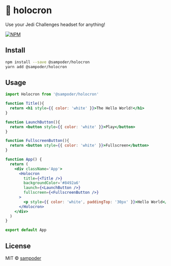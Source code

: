 # 🥽 holocron
Use your Jedi Challenges headset for anything!


[![NPM](https://img.shields.io/npm/v/@sampoder/holocron.svg)](https://www.npmjs.com/package/@sampoder/holocron) 

## Install

```bash
npm install --save @sampoder/holocron 
yarn add @sampoder/holocron 
```

## Usage

```jsx
import Holocron from '@sampoder/holocron'

function Title(){
  return <h1 style={{ color: 'white' }}>The Hello World!</h1>
}

function LaunchButton(){
  return <button style={{ color: 'white' }}>Play</button>
}

function FullscreenButton(){
  return <button style={{ color: 'white' }}>Fullscreen</button>
}

function App() {
  return (
    <div className='App'>
      <Holocron
        title={<Title />}
        backgroundColor='#8492a6'
        launch={<LaunchButton />}
        fullscreen={<FullscreenButton />}
      >
        <p style={{ color: 'white', paddingTop: '30px' }}>Hello World</p>
      </Holocron>
    </div>
  )
}

export default App
```

## License

MIT © [sampoder](https://github.com/sampoder)

